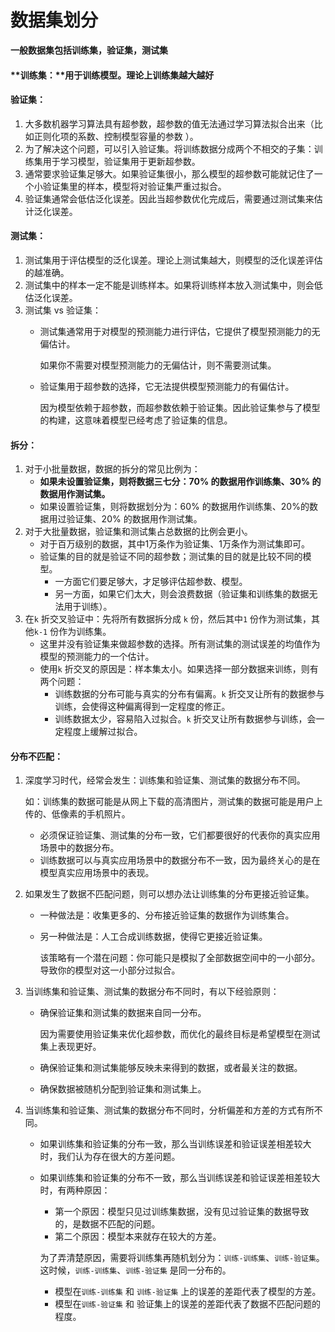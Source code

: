 # 数据集划分

**一般数据集包括训练集，验证集，测试集**

#### **训练集：**用于训练模型。理论上训练集越大越好

#### 验证集：

1. 大多数机器学习算法具有超参数，超参数的值无法通过学习算法拟合出来（比如正则化项的系数、控制模型容量的参数 ）。
2. 为了解决这个问题，可以引入验证集。将训练数据分成两个不相交的子集：训练集用于学习模型，验证集用于更新超参数。
3. 通常要求验证集足够大。如果验证集很小，那么模型的超参数可能就记住了一个小验证集里的样本，模型将对验证集严重过拟合。
4. 验证集通常会低估泛化误差。因此当超参数优化完成后，需要通过测试集来估计泛化误差。

#### 测试集：

1. 测试集用于评估模型的泛化误差。理论上测试集越大，则模型的泛化误差评估的越准确。
2. 测试集中的样本一定不能是训练样本。如果将训练样本放入测试集中，则会低估泛化误差。
3. 测试集 vs 验证集：
   * 测试集通常用于对模型的预测能力进行评估，它提供了模型预测能力的无偏估计。

     如果你不需要对模型预测能力的无偏估计，则不需要测试集。

   * 验证集用于超参数的选择，它无法提供模型预测能力的有偏估计。

     因为模型依赖于超参数，而超参数依赖于验证集。因此验证集参与了模型的构建，这意味着模型已经考虑了验证集的信息。

#### 拆分：

1. 对于小批量数据，数据的拆分的常见比例为：
   * **如果未设置验证集，则将数据三七分：70% 的数据用作训练集、30% 的数据用作测试集。**
   * 如果设置验证集，则将数据划分为：60% 的数据用作训练集、20%的数据用过验证集、20% 的数据用作测试集。
2. 对于大批量数据，验证集和测试集占总数据的比例会更小。
   * 对于百万级别的数据，其中1万条作为验证集、1万条作为测试集即可。
   * 验证集的目的就是验证不同的超参数；测试集的目的就是比较不同的模型。
     * 一方面它们要足够大，才足够评估超参数、模型。
     * 另一方面，如果它们太大，则会浪费数据（验证集和训练集的数据无法用于训练）。
3. 在`k` 折交叉验证中：先将所有数据拆分成 `k` 份，然后其中`1` 份作为测试集，其他`k-1` 份作为训练集。
   * 这里并没有验证集来做超参数的选择。所有测试集的测试误差的均值作为模型的预测能力的一个估计。
   * 使用`k` 折交叉的原因是：样本集太小。如果选择一部分数据来训练，则有两个问题：
     * 训练数据的分布可能与真实的分布有偏离。`k` 折交叉让所有的数据参与训练，会使得这种偏离得到一定程度的修正。
     * 训练数据太少，容易陷入过拟合。`k` 折交叉让所有数据参与训练，会一定程度上缓解过拟合。

#### 分布不匹配：

1. 深度学习时代，经常会发生：训练集和验证集、测试集的数据分布不同。

   如：训练集的数据可能是从网上下载的高清图片，测试集的数据可能是用户上传的、低像素的手机照片。

   * 必须保证验证集、测试集的分布一致，它们都要很好的代表你的真实应用场景中的数据分布。
   * 训练数据可以与真实应用场景中的数据分布不一致，因为最终关心的是在模型真实应用场景中的表现。

2. 如果发生了数据不匹配问题，则可以想办法让训练集的分布更接近验证集。
   * 一种做法是：收集更多的、分布接近验证集的数据作为训练集合。
   * 另一种做法是：人工合成训练数据，使得它更接近验证集。

     该策略有一个潜在问题：你可能只是模拟了全部数据空间中的一小部分。导致你的模型对这一小部分过拟合。
3. 当训练集和验证集、测试集的数据分布不同时，有以下经验原则：
   * 确保验证集和测试集的数据来自同一分布。

     因为需要使用验证集来优化超参数，而优化的最终目标是希望模型在测试集上表现更好。

   * 确保验证集和测试集能够反映未来得到的数据，或者最关注的数据。
   * 确保数据被随机分配到验证集和测试集上。
4. 当训练集和验证集、测试集的数据分布不同时，分析偏差和方差的方式有所不同。
   * 如果训练集和验证集的分布一致，那么当训练误差和验证误差相差较大时，我们认为存在很大的方差问题。
   * 如果训练集和验证集的分布不一致，那么当训练误差和验证误差相差较大时，有两种原因：

     * 第一个原因：模型只见过训练集数据，没有见过验证集的数据导致的，是数据不匹配的问题。
     * 第二个原因：模型本来就存在较大的方差。

     为了弄清楚原因，需要将训练集再随机划分为：`训练-训练集`、`训练-验证集`。这时候，`训练-训练集`、`训练-验证集` 是同一分布的。

     * 模型在`训练-训练集` 和 `训练-验证集` 上的误差的差距代表了模型的方差。
     * 模型在`训练-验证集` 和 验证集上的误差的差距代表了数据不匹配问题的程度。



